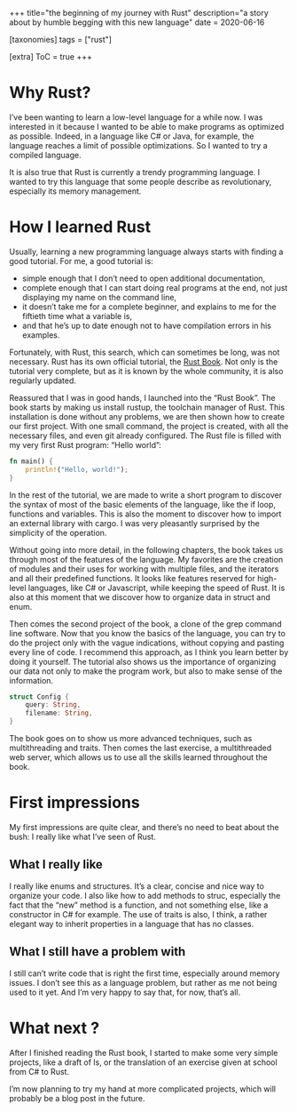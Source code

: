 +++
title="the beginning of my journey with Rust"
description="a story about by humble begging with this new language"
date = 2020-06-16

[taxonomies]
tags = ["rust"]

[extra]
ToC = true
+++

# Why Rust?

I’ve been wanting to learn a low-level language for a while now. I was interested in it because I wanted to be able to make programs as optimized as possible. Indeed, in a language like C# or Java, for example, the language reaches a limit of possible optimizations. So I wanted to try a compiled language.

It is also true that Rust is currently a trendy programming language. I wanted to try this language that some people describe as revolutionary, especially its memory management.

# How I learned Rust

Usually, learning a new programming language always starts with finding a good tutorial. For me, a good tutorial is:
- simple enough that I don’t need to open additional documentation,
- complete enough that I can start doing real programs at the end, not just displaying my name on the command line,
- it doesn’t take me for a complete beginner, and explains to me for the fiftieth time what a variable is,
- and that he’s up to date enough not to have compilation errors in his examples.

Fortunately, with Rust, this search, which can sometimes be long, was not necessary. Rust has its own official tutorial, the [Rust Book](https://doc.rust-lang.org/stable/book/).  Not only is the tutorial very complete, but as it is known by the whole community, it is also regularly updated.

Reassured that I was in good hands, I launched into the “Rust Book”. The book starts by making us install rustup, the toolchain manager of Rust. This installation is done without any problems, we are then shown how to create our first project. With one small command, the project is created, with all the necessary files, and even git already configured. The Rust file is filled with my very first Rust program: “Hello world”:

```rs
fn main() {
    println!("Hello, world!");
}
```

In the rest of the tutorial, we are made to write a short program to discover the syntax of most of the basic elements of the language, like the if loop, functions and variables. This is also the moment to discover how to import an external library with cargo. I was very pleasantly surprised by the simplicity of the operation.

Without going into more detail, in the following chapters, the book takes us through most of the features of the language. My favorites are the creation of modules and their uses for working with multiple files, and the iterators and all their predefined functions. It looks like features reserved for high-level languages, like C# or Javascript, while keeping the speed of Rust. It is also at this moment that we discover how to organize data in struct and enum.

Then comes the second project of the book, a clone of the grep command line software. Now that you know the basics of the language, you can try to do the project only with the vague indications, without copying and pasting every line of code. I recommend this approach, as I think you learn better by doing it yourself. The tutorial also shows us the importance of organizing our data not only to make the program work, but also to make sense of the information.

```rs
struct Config {
    query: String,
    filename: String,
}
```
The book goes on to show us more advanced techniques, such as multithreading and traits. Then comes the last exercise, a multithreaded web server, which allows us to use all the skills learned throughout the book.

# First impressions

My first impressions are quite clear, and there’s no need to beat about the bush: I really like what I’ve seen of Rust.

## What I really like

I really like enums and structures. It’s a clear, concise and nice way to organize your code. I also like how to add methods to struc, especially the fact that the “new” method is a function, and not something else, like a constructor in C# for example. The use of traits is also, I think, a rather elegant way to inherit properties in a language that has no classes.

## What I still have a problem with

I still can’t write code that is right the first time, especially around memory issues. I don’t see this as a language problem, but rather as me not being used to it yet. And I’m very happy to say that, for now, that’s all.

# What next ?

After I finished reading the Rust book, I started to make some very simple projects, like a draft of ls, or the translation of an exercise given at school from C# to Rust.

I’m now planning to try my hand at more complicated projects, which will probably be a blog post in the future.